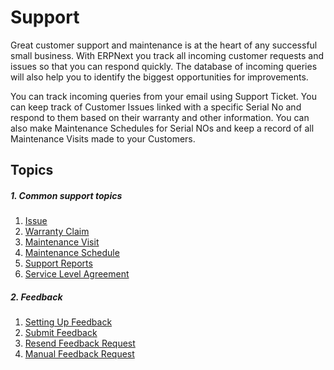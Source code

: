 <!-- add-breadcrumbs -->
# Support

Great customer support and maintenance is at the heart of any successful small
business. With ERPNext you track all incoming customer requests and issues
so that you can respond quickly. The database of incoming
queries will also help you to identify the biggest opportunities for
improvements.

You can track incoming queries from your email using Support
Ticket. You can keep track of Customer Issues linked with a specific
Serial No and respond to them based on their warranty and other information.
You can also make Maintenance Schedules for Serial NOs and keep a record of
all Maintenance Visits made to your Customers.

## Topics

##### 1. Common support topics
1. [Issue](/docs/user/manual/en/support/issue)
1. [Warranty Claim](/docs/user/manual/en/support/warranty-claim)
1. [Maintenance Visit](/docs/user/manual/en/support/maintenance-visit)
1. [Maintenance Schedule](/docs/user/manual/en/support/maintenance-schedule)
1. [Support Reports](/docs/user/manual/en/support/support_reports)
1. [Service Level Agreement](/docs/user/manual/en/support/service-level-agreement)

##### 2. Feedback

1. [Setting Up Feedback](/docs/user/manual/en/setting-up/feedback/setting-up-feedback)
1. [Submit Feedback](/docs/user/manual/en/setting-up/feedback/submit-feedback)
1. [Resend Feedback Request](/docs/user/manual/en/setting-up/feedback/resend-feedback-request)
1. [Manual Feedback Request](/docs/user/manual/en/setting-up/feedback/manual-feedback-request)


